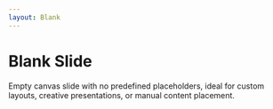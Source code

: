 ```yaml
---
layout: Blank
---
```


# Blank Slide

Empty canvas slide with no predefined placeholders, ideal for custom layouts, creative presentations, or manual content placement.